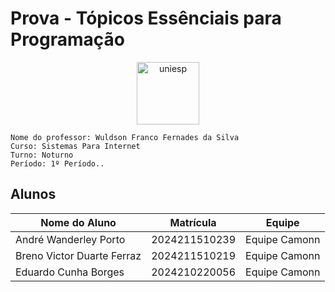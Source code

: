 # Prova - Tópicos Essênciais para Programação
<div style="text-align: center;">
    <img src="image.png" alt="uniesp" width="100">
</div>

```
Nome do professor: Wuldson Franco Fernades da Silva
Curso: Sistemas Para Internet
Turno: Noturno
Período: 1º Período..
```

## Alunos

| Nome do Aluno  | Matrícula | Equipe   |
|----------------|-----------|----------|
| André Wanderley Porto | 2024211510239 | Equipe Camonn |
| Breno Victor Duarte Ferraz | 2024211510219 | Equipe Camonn |
| Eduardo Cunha Borges | 2024210220056 | Equipe Camonn |
